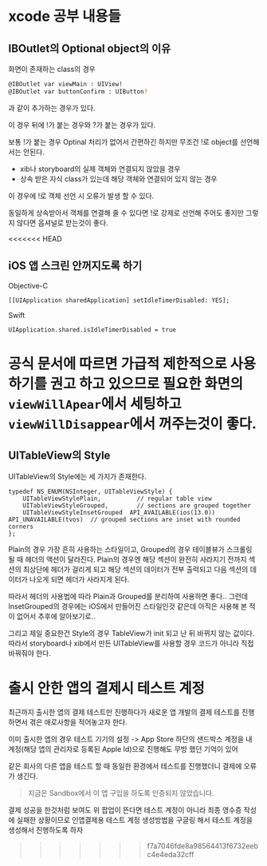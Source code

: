 # xcode 공부 내용들

## IBOutlet의 Optional object의 이유

화면이 존재하는 class의 경우
```sh
@IBOutlet var viewMain : UIView!
@IBOutlet var buttonConfirm : UIButton?
```
과 같이 추가하는 경우가 있다.

이 경우 뒤에 !가 붙는 경우와 ?가 붙는 경우가 있다.

보통 !가 붙는 경우 Optinal 처리가 없어서 간편하긴 하지만 무조건 !로 object를 선언해서는 안된다.

* xib나 storyboard의 실제 객체와 연결되지 않았을 경우
* 상속 받은 자식 class가 있는데 해당 객체와 연결되어 있지 않는 경우

이 경우에 !로 객체 선언 시 오류가 발생 할 수 있다.

동일하게 상속받아서 객체를 연결해 줄 수 있다면 !로 강제로 선언해 주어도 좋지만 그렇지 않다면 옵셔널로 받는것이 좋다.

<<<<<<< HEAD
## iOS 앱 스크린 안꺼지도록 하기

Objective-C
```
[[UIApplication sharedApplication] setIdleTimerDisabled: YES];
```

Swift
```
UIApplication.shared.isIdleTimerDisabled = true
```

공식 문서에 따르면 가급적 제한적으로 사용하기를 권고 하고 있으므로
필요한 화면의 ```viewWillApear```에서 세팅하고 ```viewWillDisappear```에서 꺼주는것이 좋다.
=======
## UITableView의 Style

UITableView의 Style에는 세 가지가 존재한다.
```
typedef NS_ENUM(NSInteger, UITableViewStyle) {
    UITableViewStylePlain,          // regular table view
    UITableViewStyleGrouped,        // sections are grouped together
    UITableViewStyleInsetGrouped  API_AVAILABLE(ios(13.0)) API_UNAVAILABLE(tvos)  // grouped sections are inset with rounded corners
};
```

Plain의 경우 가장 흔히 사용하는 스타일이고, Grouped의 경우 테이블뷰가 스크롤링 될 때 헤더의 액션이 달라진다.
Plain의 경우엔 해당 섹션이 완전히 사라지기 전까지 섹션의 최상단에 헤더가 걸리게 되고 해당 섹션의 데이터가 전부 출력되고 다음 섹션의 데이터가 나오게 되면 헤더가 사라지게 된다.

따라서 헤더의 사용법에 따라 Plain과 Grouped를 분리하여 사용하면 좋다.. 그런데 InsetGrouped의 경우에는 iOS에서 만들어진 스타일인것 같은데 아직은 사용해 본 적이 없어서 추후에 알아보기로..

그리고 제일 중요한건 Style의 경우 TableView가 init 되고 난 뒤 바뀌지 않는 값이다. 따라서 storyboard나 xib에서 만든 UITableView를 사용할 경우 코드가 아니라 직접 바꿔줘야 한다.

# 출시 안한 앱의 결제시 테스트 계정
최근까지 출시한 앱의 결제 테스트만 진행하다가 새로운 앱 개발의 결제 테스트를 진행하면서 겪은 애로사항을 적어놓고자 한다.

이미 출시한 앱의 경우 테스트 기기의 설정 -> App Store 하단의 샌드박스 계정을 내 계정(해당 앱의 관리자로 등록된 Apple Id)으로 진행해도 무방 했던 기억이 있어

같은 회사의 다른 앱을 테스트 할 때 동일한 환경에서 테스트를 진행했더니 결제에 오류가 생긴다.

> 지금은 Sandbox에서 이 앱 구입을 하도록 인증되지 않았습니다.

결제 성공을 한것처럼 보여도 위 팝업이 뜬다면 테스트 계정이 아니라 최종 영수증 작성에 실패한 상황이므로 인앱결제용 테스트 계정 생성방법을 구글링 해서 테스트 계정을 생성해서 진행하도록 하자
>>>>>>> f7a7046fde8a98564413f6732eebc4e4eda32cff
